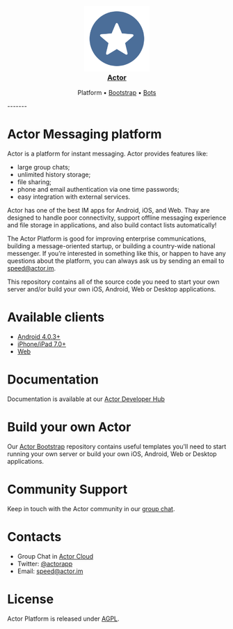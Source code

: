 <h3 align="center">
  <a href="https://github.com/actorapp/actor-platform">
    <img src="docs/assets/Actor_Logo.png" width="150" />
    <br />
    Actor
  </a>
</h3>
<p align="center">
  Platform &bull; 
  <a href="https://github.com/actorapp/actor-bootstrap">Bootstrap</a> &bull; 
  <a href="https://github.com/actorapp/actor-bots">Bots</a>
</p>
-------

# Actor Messaging platform

Actor is a platform for instant messaging. Actor provides features like:
* large group chats; 
* unlimited history storage;
* file sharing;
* phone and email authentication via one time passwords;
* easy integration with external services.

Actor has one of the best IM apps for Android, iOS, and Web. Thay are designed to handle poor connectivity, support offline messaging experience and file storage in applications, and also build contact lists automatically!

The Actor Platform is good for improving enterprise communications, building a message-oriented startup, or building a country-wide national messenger. If you’re interested in something like this, or happen to have any questions about the platform, you can always ask us by sending an email to speed@actor.im.

This repository contains all of the source code you need to start your own server and/or build your own iOS, Android, Web or Desktop applications.

# Available clients
* [Android 4.0.3+](https://actor.im/android)
* [iPhone/iPad 7.0+](https://actor.im/ios)
* [Web](https://app.actor.im/)

# Documentation

Documentation is available at our [Actor Developer Hub](https://developer.actor.im/)

# Build your own Actor
Our [Actor Bootstrap](https://github.com/actorapp/actor-bootstrap) repository contains useful templates you'll need to start running your own server or build your own iOS, Android, Web or Desktop applications. 

# Community Support

Keep in touch with the Actor community in our [group chat](https://quit.email/join/0d43e6a90d108ad9608514b5c17b76d5b2721d5e2ea51058d6ca43a66befe7f4).

# Contacts

* Group Chat in [Actor Cloud](https://quit.email/join/0d43e6a90d108ad9608514b5c17b76d5b2721d5e2ea51058d6ca43a66befe7f4)
* Twitter: [@actorapp](https://twitter.com/actorapp)
* Email: [speed@actor.im](mailto:speed@actor.im)

# License

Actor Platform is released under [AGPL](LICENSE).
